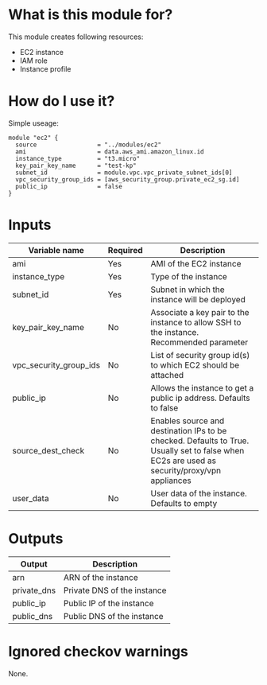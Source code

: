 # What is this module for?
This module creates following resources:
* EC2 instance
* IAM role
* Instance profile

# How do I use it?
Simple useage:

```hcl
module "ec2" {
  source                 = "../modules/ec2"
  ami                    = data.aws_ami.amazon_linux.id
  instance_type          = "t3.micro"
  key_pair_key_name      = "test-kp"
  subnet_id              = module.vpc.vpc_private_subnet_ids[0]
  vpc_security_group_ids = [aws_security_group.private_ec2_sg.id]
  public_ip              = false
}
```
# Inputs
|Variable name|Required|Description|
|-------------|--------|-----------|
|ami|Yes|AMI of the EC2 instance|
|instance_type|Yes|Type of the instance|
|subnet_id|Yes|Subnet in which the instance will be deployed|
|key_pair_key_name|No|Associate a key pair to the instance to allow SSH to the instance. Recommended parameter|
|vpc_security_group_ids|No|List of security group id(s) to which EC2 should be attached|
|public_ip|No|Allows the instance to get a public ip address. Defaults to false|
|source_dest_check|No|Enables source and destination IPs to be checked. Defaults to True. Usually set to false when EC2s are used as security/proxy/vpn appliances|
|user_data|No|User data of the instance. Defaults to empty|


# Outputs
|Output|Description|
|---|---|
|arn|ARN of the instance|
|private_dns|Private DNS of the instance|
|public_ip|Public IP of the instance|
|public_dns|Public DNS of the instance|

# Ignored checkov warnings

None.

